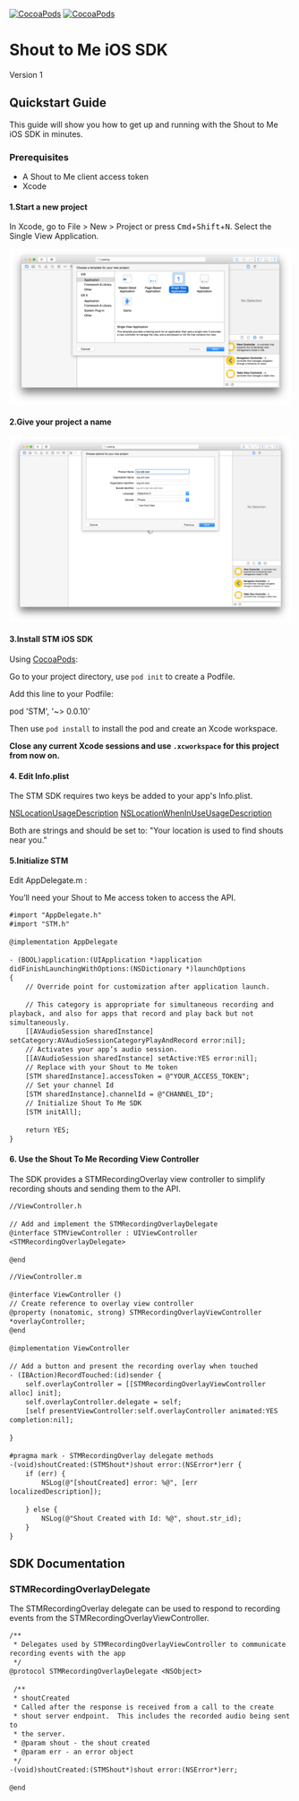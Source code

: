 [![CocoaPods](https://img.shields.io/cocoapods/p/STM.svg)](https://cocoapods.org/pods/STM)
[![CocoaPods](https://img.shields.io/cocoapods/v/STM.svg)](https://cocoapods.org/pods/STM)
# Shout to Me iOS SDK
Version 1

## Quickstart Guide
This guide will show you how to get up and running with the Shout to Me iOS SDK in minutes.

###  Prerequisites
* A Shout to Me client access token
* Xcode


#### 1.Start a new project
In Xcode, go to File > New > Project or press <kbd>Cmd</kbd>+<kbd>Shift</kbd>+<kbd>N</kbd>. Select the Single View Application.

![New iOS Project](/screen-shots/new-project.png)

#### 2.Give your project a name

![Name Project](/screen-shots/project-name.png)

#### 3.Install STM iOS SDK

Using [CocoaPods](https://cocoapods.org/about):

Go to your project directory, use `pod init` to create a Podfile.

Add this line to your Podfile:

pod 'STM', '~> 0.0.10'

Then use `pod install` to install the pod and create an Xcode workspace.

**Close any current Xcode sessions and use `.xcworkspace` for this project from now on.**

#### 4. Edit Info.plist
The STM SDK requires two keys be added to your app's Info.plist.

[NSLocationUsageDescription](https://developer.apple.com/library/ios/documentation/General/Reference/InfoPlistKeyReference/Articles/CocoaKeys.html#//apple_ref/doc/uid/TP40009251-SW27)
[NSLocationWhenInUseUsageDescription](https://developer.apple.com/library/ios/documentation/General/Reference/InfoPlistKeyReference/Articles/CocoaKeys.html#//apple_ref/doc/uid/TP40009251-SW26)

Both are strings and should be set to: "Your location is used to find shouts near you."


#### 5.Initialize STM

Edit AppDelegate.m :

You’ll need your Shout to Me access token to access the API.

```objc
#import "AppDelegate.h"
#import "STM.h"

@implementation AppDelegate

- (BOOL)application:(UIApplication *)application didFinishLaunchingWithOptions:(NSDictionary *)launchOptions
{
    // Override point for customization after application launch.
    
    // This category is appropriate for simultaneous recording and playback, and also for apps that record and play back but not simultaneously.
    [[AVAudioSession sharedInstance] setCategory:AVAudioSessionCategoryPlayAndRecord error:nil];
    // Activates your app’s audio session.
    [[AVAudioSession sharedInstance] setActive:YES error:nil];
    // Replace with your Shout to Me token
    [STM sharedInstance].accessToken = @"YOUR_ACCESS_TOKEN";
    // Set your channel Id
    [STM sharedInstance].channelId = @"CHANNEL_ID";
    // Initialize Shout To Me SDK
    [STM initAll];

    return YES;
}
```

#### 6. Use the Shout To Me Recording View Controller
The SDK provides a STMRecordingOverlay view controller to simplify recording shouts and sending them to the API.



```objc
//ViewController.h

// Add and implement the STMRecordingOverlayDelegate
@interface STMViewController : UIViewController <STMRecordingOverlayDelegate>

@end
```

```objc
//ViewController.m

@interface ViewController ()
// Create reference to overlay view controller
@property (nonatomic, strong) STMRecordingOverlayViewController *overlayController;
@end

@implementation ViewController

// Add a button and present the recording overlay when touched
- (IBAction)RecordTouched:(id)sender {
    self.overlayController = [[STMRecordingOverlayViewController alloc] init];
    self.overlayController.delegate = self;
    [self presentViewController:self.overlayController animated:YES completion:nil];

}

#pragma mark - STMRecordingOverlay delegate methods
-(void)shoutCreated:(STMShout*)shout error:(NSError*)err {
    if (err) {
        NSLog(@"[shoutCreated] error: %@", [err localizedDescription]);
        
    } else {
        NSLog(@"Shout Created with Id: %@", shout.str_id);
    }
}

```

## SDK Documentation
### STMRecordingOverlayDelegate
The STMRecordingOverlay delegate can be used to respond to recording events from the STMRecordingOverlayViewController.

```objc
/**
 * Delegates used by STMRecordingOverlayViewController to communicate recording events with the app
 */
@protocol STMRecordingOverlayDelegate <NSObject>

 /**
 * shoutCreated
 * Called after the response is received from a call to the create
 * shout server endpoint.  This includes the recorded audio being sent to
 * the server.
 * @param shout - the shout created
 * @param err - an error object
 */
-(void)shoutCreated:(STMShout*)shout error:(NSError*)err;

@end
```

